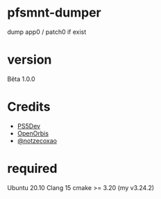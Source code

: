 # pfsmnt-dumper
dump app0 / patch0 if exist
# version
Bêta 1.0.0


# Credits
- [PS5Dev](https://github.com/PS5Dev) 
- [OpenOrbis](https://github.com/OpenOrbis)
- [@notzecoxao](https://twitter.com/notzecoxao)

# required
Ubuntu 20.10
Clang 15
cmake >= 3.20 (my v3.24.2)

